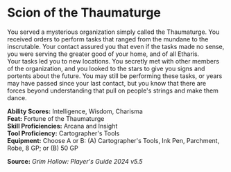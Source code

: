 # Scion of the Thaumaturge

You served a mysterious organization simply called the Thaumaturge. You received orders to perform tasks that ranged from the mundane to the inscrutable. Your contact assured you that even if the tasks made no sense, you were serving the greater good of your home, and of all Etharis.  
Your tasks led you to new locations. You secretly met with other members of the organization, and you looked to the stars to give you signs and portents about the future. You may still be performing these tasks, or years may have passed since your last contact, but you know that there are forces beyond understanding that pull on people's strings and make them dance.

**Ability Scores:** Intelligence, Wisdom, Charisma  
**Feat:** Fortune of the Thaumaturge  
**Skill Proficiencies:** Arcana and Insight  
**Tool Proficiency:** Cartographer's Tools  
**Equipment:** Choose A or B: (A) Cartographer's Tools, Ink Pen, Parchment, Robe, 8 GP; or (B) 50 GP



**Source:** *Grim Hollow: Player's Guide 2024 v5.5*